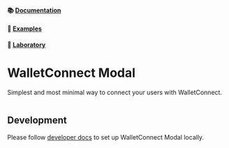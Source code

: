 #### 📚 [Documentation](https://docs.walletconnect.com/2.0/advanced/walletconnectmodal/about)

#### 🔎 [Examples](https://github.com/WalletConnect/web3modal-examples)

#### 🧪 [Laboratory](https://lab-walletconnect-modal.pages.dev)

# WalletConnect Modal

Simplest and most minimal way to connect your users with WalletConnect.

<p align="center">
  <img src="./.github/assets/header.png" alt="" border="0">
</p>

## Development

Please follow [developer docs](./.github/docs/development.md) to set up WalletConnect Modal locally.
